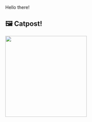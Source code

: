 Hello there!



## 🖼️ Catpost!

<sub>
    <img src="https://cdn2.thecatapi.com/images/EHs9FHZL3.jpg" height="256">
</sub>


